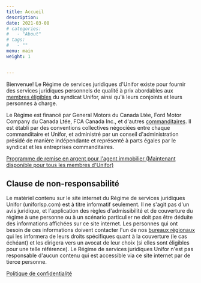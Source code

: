 ```yaml
---
title: Accueil
description: 
date: 2021-03-08
# categories:
#   - "About"
# tags:
#   - ""
menu: main
weight: 1


---
```


Bienvenue! Le Régime de services juridiques d'Unifor existe pour fournir des services juridiques personnels de qualité à prix abordables aux [membres éligibles](/post/faq/#4) du syndicat Unifor, ainsi qu'à leurs conjoints et leurs personnes à charge.

Le Régime est financé par General Motors du Canada Ltée, Ford Motor Company du Canada Ltée, FCA Canada Inc., et d'autres [commanditaires](/post/about/#). Il est établi par des conventions collectives négociées entre chaque commanditaire et Unifor, et administré par un conseil d'administration présidé de manière indépendante et représenté à parts égales par le syndicat et les entreprises commanditaires.

[Programme de remise en argent pour l'agent immobilier (Maintenant disponible pour tous les membres d'Unifor)](https://all-purposerealty.com/unifor-fr/)

## Clause de non-responsabilité    
Le matériel contenu sur le site internet du Régime de services juridiques Unifor (uniforlsp.com) est à titre informatif seulement. Il ne s'agit pas d'un avis juridique, et l'application des règles d'admissibilité et de couverture du régime à une personne ou à un scénario particulier ne doit pas être déduite des informations affichées sur ce site internet. Les personnes qui ont besoin de ces informations doivent contacter l'un de nos [bureaux régionaux](/post/about/#staff-offices) qui les informera de leurs droits spécifiques quant à la couverture (le cas échéant) et les dirigera vers un avocat de leur choix (si elles sont éligibles pour une telle référence). Le Régime de services juridiques Unifor n'est pas responsable d'aucun contenu qui est accessible via ce site internet par de tierce personne.

[Politique de confidentialité](/static/pdf/2020_Politique.pdf)

<!--## Customer service accessibility policy
[Download here](/pdf/Customer%20Service%20Accessibility%20Policy-en.pdf).-->
